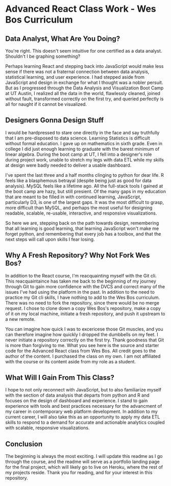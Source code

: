 # Advanced React Class Work - Wes Bos Curriculum 

## Data Analyst, What Are You Doing?

You're right. This doesn't seem intuitive for one certified as a data analyst. Shouldn't I be graphing something? 

Perhaps learning React and stepping back into JavaScript would make less sense if there was not a fraternal connection between data analysis, statistical learning, and user experience. I had stepped aside from JavaScript and design in exchange for what I thought was a nobler persuit. But as I progressed through the Data Analysis and Visualization Boot Camp at UT Austin, I realized all the data in the world, flawlessly cleaned, joined without fault, transformed correctly on the first try, and queried perfectly is all for naught if it cannot be visualized.


## Designers Gonna Design Stuff

I would be hardpressed to stare one directly in the face and say truthfully that I am pre-disposed to data science. Learning Statistics is difficult without formal education. I gave up on mathematics in sixth grade. Even in college I did just enough learning to graduate with the barest minimum of linear algebra. During the boot camp at UT, I fell into a designer's role during project work, unable to stretch my legs with data ETL while my skills at design were badly needed to deliver a usable dashboard. 

I've spent the last three and a half months clinging to python for dear life. R feels like a blasphemous betrayal (despite being just as good for data analysis). MySQL feels like a lifetime ago. All the full-stack tools I gained at the boot camp are hazy, but still presient. Of the many gaps in my education that are meant to be filled in with continued learning, JavaScript, particularly D3, is one of the largest gaps. It was the most difficult to grasp, more difficult than MySQL, and perhaps the most useful for designing readable, scalable, re-usable, interactive, and responsive visualizations. 

So here we are, stepping back on the path towards design, remembering that all learning is good learning, that learning JavaScript won't make me forget python, and remembering that every job has a toolbox, and that the next steps will call upon skills I fear losing. 


## Why A Fresh Repository? Why Not Fork Wes Bos?

In addition to the React course, I'm reacquainting myself with the Git cli. This reacquaintaince has taken me back to the beginning of my journey through Git to gain more confidence with the DVCS and correct many of the issues I've had using the platform in the past. In addition to the need to practice my Git cli skills, I have nothing to add to the Wes Bos curriculum. There was no need to fork the repository, since there would be no merge request. I chose to clone down a copy Wes Bos's repository, make a copy of it on my local machine, initiate a fresh repository, and push it upstream to a new remote. 

You can imagine how quick I was to excericese those Git muscles, and you can therefore imagine how quickly I dropped the dumbbells on my feet. I never initiate a repository correctly on the first try. Thank goodness that Git is more than forgiving to me. What you see here is the source and starter code for the Advanced React class from Wes Bos. All credit goes to the author of the content. I purchased the class on my own. I am not affiliated with the course or its content aside from my role as a student. 


## What Will I Gain From This Class?

I hope to not only reconnect with JavaScript, but to also familiarize myself with the section of data analysis that departs from python and R and focuses on the design of dashboard and experience. I stand to gain experience with tools and best practices necessary for the advancment of my career in contemporary web platform development. In addition to my current career, I will also take this as an opportunity to apply my data ETL skills to respond to a demand for accurate and actionable analytics coupled with scalable, responsive visualizations. 

## Conclusion

The beginning is always the most exciting. I will update this readme as I go through the course, and the readme will serve as a portfolio landing page for the final project, which will likely go to live on Heroku, where the rest of my projects reside. Thank you for reading, and for your interest in this repository. 


